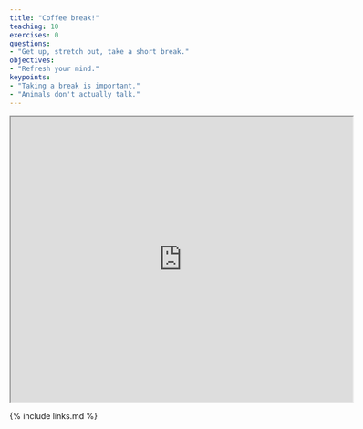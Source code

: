 ```yaml
---
title: "Coffee break!"
teaching: 10
exercises: 0
questions:
- "Get up, stretch out, take a short break."
objectives:
- "Refresh your mind."
keypoints:
- "Taking a break is important."
- "Animals don't actually talk."
---
```


<center>
<iframe width="600" height="500" src="https://www.youtube.com/embed/XgvR3y5JCXg">
</iframe>
</center>

{% include links.md %}

